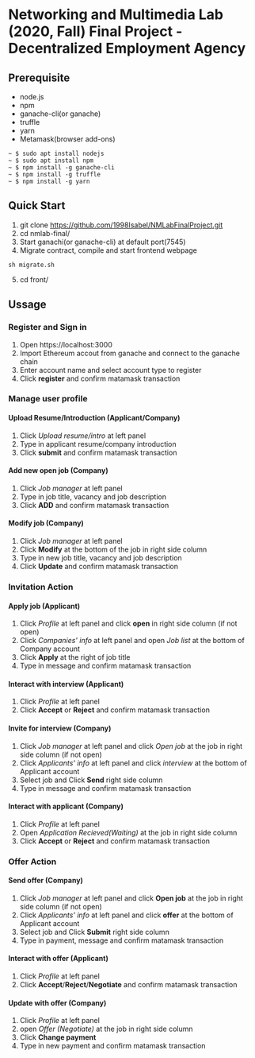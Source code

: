 # Networking and Multimedia Lab (2020, Fall) Final Project - Decentralized Employment Agency 


## Prerequisite
- node.js
- npm
- ganache-cli(or ganache)
- truffle 
- yarn
- Metamask(browser add-ons)

```
~ $ sudo apt install nodejs
~ $ sudo apt install npm
~ $ npm install -g ganache-cli
~ $ npm install -g truffle
~ $ npm install -g yarn
```

## Quick Start

1. git clone https://github.com/1998Isabel/NMLabFinalProject.git
2. cd nmlab-final/
3. Start ganachi(or ganache-cli) at default port(7545)
4. Migrate contract, compile and start frontend webpage
```
sh migrate.sh
```
5. cd front/

## Ussage

### Register and Sign in

1. Open https://localhost:3000
2. Import Ethereum accout from ganache and connect to the ganache chain
3. Enter account name and select account type to register
4. Click **register** and confirm matamask transaction

### Manage user profile
#### Upload Resume/Introduction (Applicant/Company)
1. Click *Upload resume/intro* at left panel
2. Type in applicant resume/company introduction
3. Click **submit** and confirm matamask transaction

#### Add new open job (Company)
1. Click *Job manager* at left panel
2. Type in job title, vacancy and job description
3. Click **ADD** and confirm matamask transaction

#### Modify job (Company)
1. Click *Job manager* at left panel
2. Click **Modify** at the bottom of the job in right side column
3. Type in new job title, vacancy and job description
4. Click **Update** and confirm matamask transaction

### Invitation Action
#### Apply job (Applicant)
1. Click *Profile* at left panel and click **open** in right side column (if not open)
2. Click *Companies' info* at left panel and open *Job list* at the bottom of Company account
3. Click **Apply** at the right of job title
4. Type in message and confirm matamask transaction

#### Interact with interview (Applicant)    
1. Click *Profile* at left panel
2. Click **Accept** or **Reject** and confirm matamask transaction

#### Invite for interview (Company)
1. Click *Job manager* at left panel and click *Open job* at the job in right side column (if not open)
2. Click *Applicants' info* at left panel and click *interview* at the bottom of Applicant account
3. Select job and Click **Send** right side column 
4. Type in message and confirm matamask transaction

#### Interact with applicant (Company)
1. Click *Profile* at left panel
2. Open *Application Recieved(Waiting)* at the job in right side column
3. Click **Accept** or **Reject** and confirm matamask transaction

### Offer Action
#### Send offer (Company)
1. Click *Job manager* at left panel and click **Open job** at the job in right side column (if not open)
2. Click *Applicants' info* at left panel and click **offer** at the bottom of Applicant account
3. Select job and Click **Submit** right side column 
4. Type in payment, message and confirm matamask transaction

#### Interact with offer (Applicant)
1. Click *Profile* at left panel
2. Click **Accept**/**Reject**/**Negotiate** and confirm matamask transaction

#### Update with offer (Company)
1. Click *Profile* at left panel
2. open *Offer (Negotiate)* at the job in right side column
3. Click **Change payment** 
4. Type in new payment and confirm matamask transaction

